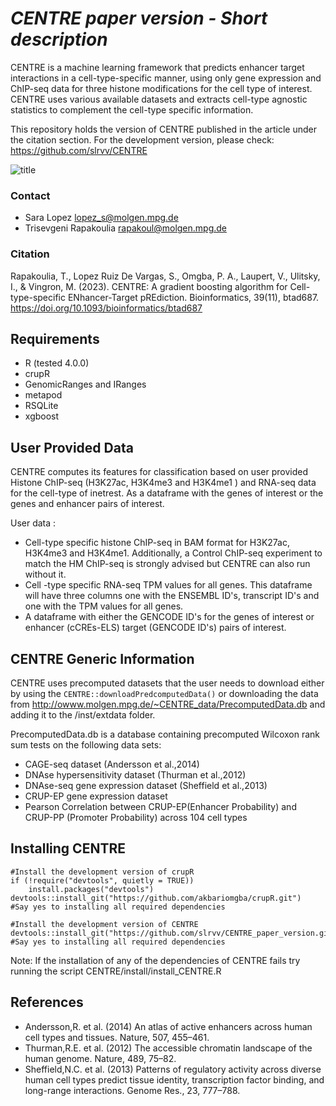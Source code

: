 # *CENTRE paper version - Short description*
CENTRE is a machine learning framework that predicts enhancer target 
interactions in a cell-type-specific manner, using only gene expression and 
ChIP-seq data for three histone modifications for the cell type of interest.
 CENTRE uses various available datasets and extracts cell-type agnostic 
statistics to complement the cell-type specific information.

This repository holds the version of CENTRE published in the article under the 
citation section. For the development version, please check:
https://github.com/slrvv/CENTRE

![title](Images/Figure1-export.png)

### Contact

- Sara Lopez lopez_s@molgen.mpg.de
- Trisevgeni Rapakoulia rapakoul@molgen.mpg.de

### Citation
Rapakoulia, T., Lopez Ruiz De Vargas, S., Omgba, P. A., Laupert, V., Ulitsky, I., 
& Vingron, M. (2023). CENTRE: A gradient boosting algorithm for Cell-type-specific 
ENhancer-Target pREdiction. Bioinformatics, 39(11), btad687. 
https://doi.org/10.1093/bioinformatics/btad687

## Requirements
- R (tested 4.0.0)
- crupR
- GenomicRanges and IRanges
- metapod
- RSQLite
- xgboost

## User Provided Data

CENTRE computes its features for classification based on user provided Histone ChIP-seq 
(H3K27ac, H3K4me3 and H3K4me1 ) and RNA-seq data for the cell-type of inetrest. 
As a dataframe with the genes of interest or the genes and enhancer pairs of interest.

User data : 
- Cell-type specific histone ChIP-seq in BAM format for H3K27ac, H3K4me3 and H3K4me1. 
Additionally, a Control ChIP-seq experiment to match the HM ChIP-seq is strongly advised 
but CENTRE can also run without it.
- Cell -type specific RNA-seq TPM values for all genes. This dataframe will have three 
columns one with the ENSEMBL ID's, transcript ID's and one with the TPM values for all genes.
- A dataframe with either the GENCODE ID's for the genes of interest or enhancer (cCREs-ELS) 
target (GENCODE ID's) pairs of interest.

## CENTRE Generic Information

CENTRE uses precomputed datasets that the user needs to download either by using
the `CENTRE::downloadPredcomputedData()` or downloading the data from http://owww.molgen.mpg.de/~CENTRE_data/PrecomputedData.db
and adding it to the /inst/extdata folder. 

PrecomputedData.db is a database containing precomputed Wilcoxon rank sum 
tests on the following data sets:
- CAGE-seq dataset (Andersson et al.,2014) 
- DNAse hypersensitivity dataset (Thurman et al.,2012)
- DNAse-seq gene expression dataset (Sheffield et al.,2013)
- CRUP-EP gene expression dataset 
- Pearson Correlation between CRUP-EP(Enhancer Probability) and CRUP-PP
(Promoter Probability) across 104 cell types


## Installing CENTRE
```
#Install the development version of crupR
if (!require("devtools", quietly = TRUE))
    install.packages("devtools")
devtools::install_git("https://github.com/akbariomgba/crupR.git")
#Say yes to installing all required dependencies

#Install the development version of CENTRE
devtools::install_git("https://github.com/slrvv/CENTRE_paper_version.git")
#Say yes to installing all required dependencies
```
Note: If the installation of any of the dependencies of CENTRE fails
try running the script CENTRE/install/install_CENTRE.R

## References

- Andersson,R. et al. (2014) An atlas of active enhancers across human cell types and tissues. Nature, 507, 455–461.
- Thurman,R.E. et al. (2012) The accessible chromatin landscape of the human genome. Nature, 489, 75–82.
- Sheffield,N.C. et al. (2013) Patterns of regulatory activity across diverse human cell types predict tissue identity, transcription factor binding, and long-range interactions. Genome Res., 23, 777–788.

